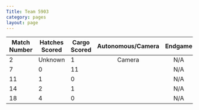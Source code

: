```yaml
---
Title: Team 5903
category: pages
layout: page
---
```

Match Number|Hatches Scored|Cargo Scored|Autonomous/Camera|Endgame |Notable Features|
------------|--------------|------------|:---------------:|:------:|----------------|
2           |Unknown       |1           |Camera           |N/A     |Slow            |
7           |0             |11          |                 |N/A     |Slow            |
11          |1             |0           |                 |N/A     |                |
14          |2             |1           |                 |N/A     |                |
18          |4             |0           |                 |N/A     |                |